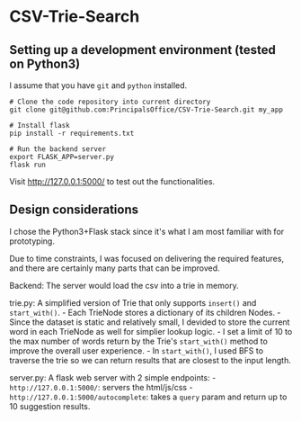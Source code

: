 # CSV-Trie-Search

## Setting up a development environment (tested on Python3)

I assume that you have `git` and `python` installed.

    # Clone the code repository into current directory
    git clone git@github.com:PrincipalsOffice/CSV-Trie-Search.git my_app

    # Install flask
    pip install -r requirements.txt
    
    # Run the backend server
    export FLASK_APP=server.py
    flask run

Visit http://127.0.0.1:5000/ to test out the functionalities.


## Design considerations
I chose the Python3+Flask stack since it's what I am most familiar with for prototyping.

Due to time constraints, I was focused on delivering the required features, and there are certainly many parts that can be improved.


Backend:
The server would load the csv into a trie in memory.

trie.py: A simplified version of Trie that only supports `insert()` and `start_with()`.
     - Each TrieNode stores a dictionary of its children Nodes.
    - Since the dataset is static and relatively small, I devided to store the current word in each TrieNode as well for simplier lookup logic.
    - I set a limit of 10 to the max number of words return by the Trie's `start_with()` method to improve the overall user experience.
    - In `start_with()`, I used BFS to traverse the trie so we can return results that are closest to the input length.
        
server.py: A flask web server with 2 simple endpoints:
    - `http://127.0.0.1:5000/`: servers the html/js/css
    - `http://127.0.0.1:5000/autocomplete`: takes a `query` param and return up to 10 suggestion results.

